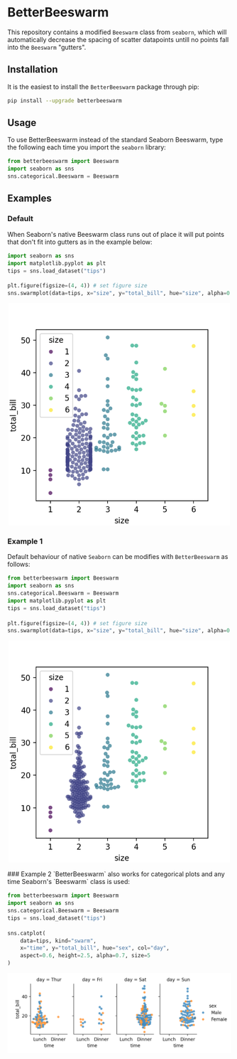 # BetterBeeswarm

This repository contains a modified `Beeswarm` class from `seaborn`, which will automatically decrease the spacing of scatter datapoints untill no points fall into the `Beeswarm` "gutters".

## Installation

It is the easiest to install the `BetterBeeswarm` package through pip:
```bash
pip install --upgrade betterbeeswarm
```

## Usage

To use BetterBeeswarm instead of the standard Seaborn Beeswarm, type the following each time you import the `seaborn` library:

```python
from betterbeeswarm import Beeswarm
import seaborn as sns
sns.categorical.Beeswarm = Beeswarm
```

## Examples
### Default
When Seaborn's native Beeswarm class runs out of place it will put points that don't fit into gutters as in the example below:

```python
import seaborn as sns
import matplotlib.pyplot as plt
tips = sns.load_dataset("tips")

plt.figure(figsize=(4, 4)) # set figure size
sns.swarmplot(data=tips, x="size", y="total_bill", hue="size", alpha=0.7, palette='viridis')
```
<p align="center">
    <img src="https://raw.githubusercontent.com/tvarovski/BetterBeeswarm/main/examples/native_beeswarm.png" width="500" height="500">
</p>

### Example 1
Default behaviour of native `Seaborn` can be modifies with `BetterBeeswarm` as follows:

```python
from betterbeeswarm import Beeswarm
import seaborn as sns
sns.categorical.Beeswarm = Beeswarm
import matplotlib.pyplot as plt
tips = sns.load_dataset("tips")

plt.figure(figsize=(4, 4)) # set figure size
sns.swarmplot(data=tips, x="size", y="total_bill", hue="size", alpha=0.7, palette='viridis')
```
<p align="center">
    <img src="https://raw.githubusercontent.com/tvarovski/BetterBeeswarm/main/examples/betterbeeswarm.png" width="500" height="500">
</p>
### Example 2
`BetterBeeswarm` also works for categorical plots and any time Seaborn's `Beeswarm` class is used:

```python
from betterbeeswarm import Beeswarm
import seaborn as sns
sns.categorical.Beeswarm = Beeswarm
tips = sns.load_dataset("tips")

sns.catplot(
    data=tips, kind="swarm",
    x="time", y="total_bill", hue="sex", col="day",
    aspect=0.6, height=2.5, alpha=0.7, size=5
)
```
<p align="center">
<img src="https://raw.githubusercontent.com/tvarovski/BetterBeeswarm/main/examples/betterbeeswarm_cat.png">
</p>